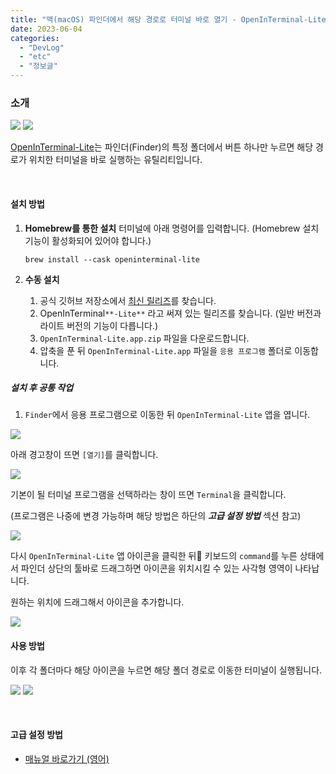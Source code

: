 ```yaml
---
title: "맥(macOS) 파인더에서 해당 경로로 터미널 바로 열기 - OpenInTerminal-Lite"
date: 2023-06-04
categories: 
  - "DevLog"
  - "etc"
  - "정보글"
---
```


### **소개**

![](./assets/img/wp-content/uploads/2023/06/스크린샷-2023-06-04-오후-3.16.57-복사본.jpg) ![](./assets/img/wp-content/uploads/2023/06/스크린샷-2023-06-04-오후-3.17.11-복사본.jpg)

[OpenInTerminal-Lite](https://github.com/Ji4n1ng/OpenInTerminal/blob/master/Resources/README-Lite.md)는 파인더(Finder)의 특정 폴더에서 버튼 하나만 누르면 해당 경로가 위치한 터미널을 바로 실행하는 유틸리티입니다.

 

#### **설치 방법**

1. **Homebrew를 통한 설치** 터미널에 아래 명령어를 입력합니다. (Homebrew 설치 기능이 활성화되어 있어야 합니다.)
    
    ```
    brew install --cask openinterminal-lite
    ```
    
2. **수동 설치**
    1. 공식 깃허브 저장소에서 [최신 릴리즈](https://github.com/Ji4n1ng/OpenInTerminal/releases)를 찾습니다.
    2. OpenInTerminal`**-Lite**` 라고 써져 있는 릴리즈를 찾습니다. (일반 버전과 라이트 버전의 기능이 다릅니다.)
    3. `OpenInTerminal-Lite.app.zip` 파일을 다운로드합니다.
    4. 압축을 푼 뒤 `OpenInTerminal-Lite.app` 파일을 `응용 프로그램` 폴더로 이동합니다.

##### **설치 후 공통 작업**

1) `Finder`에서 응용 프로그램으로 이동한 뒤 `OpenInTerminal-Lite` 앱을 엽니다.

![](./assets/img/wp-content/uploads/2023/06/스크린샷-2023-06-04-오후-3.04.58-복사본.jpg)

아래 경고창이 뜨면 `[열기]`를 클릭합니다.

![](./assets/img/wp-content/uploads/2023/06/스크린샷-2023-06-04-오후-3.05.07-복사본.jpg)

기본이 될 터미널 프로그램을 선택하라는 창이 뜨면 `Terminal`을 클릭합니다.

(프로그램은 나중에 변경 가능하며 해당 방법은 하단의 **_고급 설정 방법_** 섹션 참고)

![](./assets/img/wp-content/uploads/2023/06/스크린샷-2023-06-04-오후-3.05.16-복사본.jpg)

다시 `OpenInTerminal-Lite` 앱 아이콘을 클릭한 뒤 키보드의 `command`를 누른 상태에서 파인더 상단의 툴바로 드래그하면 아이콘을 위치시킬 수 있는 사각형 영역이 나타납니다.

원하는 위치에 드래그해서 아이콘을 추가합니다.

![](./assets/img/wp-content/uploads/2023/06/스크린샷-2023-06-04-오후-3.06.12-복사본.jpg)

#### **사용 방법**

이후 각 폴더마다 해당 아이콘을 누르면 해당 폴더 경로로 이동한 터미널이 실행됩니다.

![](./assets/img/wp-content/uploads/2023/06/스크린샷-2023-06-04-오후-3.16.57-복사본.jpg) ![](./assets/img/wp-content/uploads/2023/06/스크린샷-2023-06-04-오후-3.17.11-복사본.jpg)

 

#### **고급 설정 방법**

- [매뉴얼 바로가기 (영어)](https://github.com/Ji4n1ng/OpenInTerminal/blob/master/Resources/README-Lite.md#settings-)
